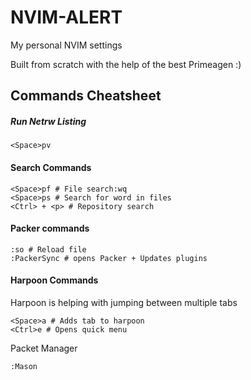 # NVIM-ALERT

My personal NVIM settings

Built from scratch with the help of the best Primeagen :)

## Commands Cheatsheet

##### Run Netrw Listing

```
<Space>pv
```

#### Search Commands
```
<Space>pf # File search:wq
<Space>ps # Search for word in files
<Ctrl> + <p> # Repository search
```

#### Packer commands

```
:so # Reload file
:PackerSync # opens Packer + Updates plugins
```

#### Harpoon Commands

Harpoon is helping with jumping between multiple tabs

```
<Space>a # Adds tab to harpoon
<Ctrl>e # Opens quick menu
```

Packet Manager
```
:Mason
```
